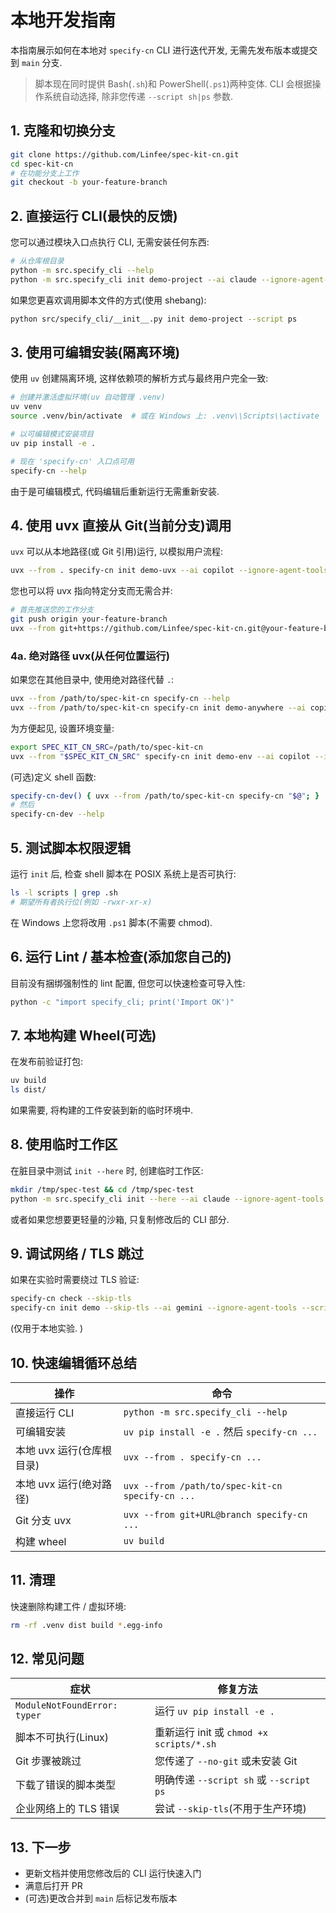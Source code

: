 # 本地开发指南

本指南展示如何在本地对 `specify-cn` CLI 进行迭代开发, 无需先发布版本或提交到 `main` 分支.

> 脚本现在同时提供 Bash(`.sh`)和 PowerShell(`.ps1`)两种变体. CLI 会根据操作系统自动选择, 除非您传递 `--script sh|ps` 参数.

## 1. 克隆和切换分支

```bash
git clone https://github.com/Linfee/spec-kit-cn.git
cd spec-kit-cn
# 在功能分支上工作
git checkout -b your-feature-branch
```

## 2. 直接运行 CLI(最快的反馈)

您可以通过模块入口点执行 CLI, 无需安装任何东西: 

```bash
# 从仓库根目录
python -m src.specify_cli --help
python -m src.specify_cli init demo-project --ai claude --ignore-agent-tools --script sh
```

如果您更喜欢调用脚本文件的方式(使用 shebang): 

```bash
python src/specify_cli/__init__.py init demo-project --script ps
```

## 3. 使用可编辑安装(隔离环境)

使用 `uv` 创建隔离环境, 这样依赖项的解析方式与最终用户完全一致: 

```bash
# 创建并激活虚拟环境(uv 自动管理 .venv)
uv venv
source .venv/bin/activate  # 或在 Windows 上: .venv\\Scripts\\activate

# 以可编辑模式安装项目
uv pip install -e .

# 现在 'specify-cn' 入口点可用
specify-cn --help
```

由于是可编辑模式, 代码编辑后重新运行无需重新安装.

## 4. 使用 uvx 直接从 Git(当前分支)调用

`uvx` 可以从本地路径(或 Git 引用)运行, 以模拟用户流程: 

```bash
uvx --from . specify-cn init demo-uvx --ai copilot --ignore-agent-tools --script sh
```

您也可以将 uvx 指向特定分支而无需合并: 

```bash
# 首先推送您的工作分支
git push origin your-feature-branch
uvx --from git+https://github.com/Linfee/spec-kit-cn.git@your-feature-branch specify-cn init demo-branch-test --script ps
```

### 4a. 绝对路径 uvx(从任何位置运行)

如果您在其他目录中, 使用绝对路径代替 `.`: 

```bash
uvx --from /path/to/spec-kit-cn specify-cn --help
uvx --from /path/to/spec-kit-cn specify-cn init demo-anywhere --ai copilot --ignore-agent-tools --script sh
```

为方便起见, 设置环境变量: 
```bash
export SPEC_KIT_CN_SRC=/path/to/spec-kit-cn
uvx --from "$SPEC_KIT_CN_SRC" specify-cn init demo-env --ai copilot --ignore-agent-tools --script ps
```

(可选)定义 shell 函数: 
```bash
specify-cn-dev() { uvx --from /path/to/spec-kit-cn specify-cn "$@"; }
# 然后
specify-cn-dev --help
```

## 5. 测试脚本权限逻辑

运行 `init` 后, 检查 shell 脚本在 POSIX 系统上是否可执行: 

```bash
ls -l scripts | grep .sh
# 期望所有者执行位(例如 -rwxr-xr-x)
```
在 Windows 上您将改用 `.ps1` 脚本(不需要 chmod).

## 6. 运行 Lint / 基本检查(添加您自己的)

目前没有捆绑强制性的 lint 配置, 但您可以快速检查可导入性: 
```bash
python -c "import specify_cli; print('Import OK')"
```

## 7. 本地构建 Wheel(可选)

在发布前验证打包: 

```bash
uv build
ls dist/
```
如果需要, 将构建的工件安装到新的临时环境中.

## 8. 使用临时工作区

在脏目录中测试 `init --here` 时, 创建临时工作区: 

```bash
mkdir /tmp/spec-test && cd /tmp/spec-test
python -m src.specify_cli init --here --ai claude --ignore-agent-tools --script sh  # 如果仓库复制到这里
```
或者如果您想要更轻量的沙箱, 只复制修改后的 CLI 部分.

## 9. 调试网络 / TLS 跳过

如果在实验时需要绕过 TLS 验证: 

```bash
specify-cn check --skip-tls
specify-cn init demo --skip-tls --ai gemini --ignore-agent-tools --script ps
```
(仅用于本地实验. )

## 10. 快速编辑循环总结

| 操作 | 命令 |
|------|------|
| 直接运行 CLI | `python -m src.specify_cli --help` |
| 可编辑安装 | `uv pip install -e .` 然后 `specify-cn ...` |
| 本地 uvx 运行(仓库根目录) | `uvx --from . specify-cn ...` |
| 本地 uvx 运行(绝对路径) | `uvx --from /path/to/spec-kit-cn specify-cn ...` |
| Git 分支 uvx | `uvx --from git+URL@branch specify-cn ...` |
| 构建 wheel | `uv build` |

## 11. 清理

快速删除构建工件 / 虚拟环境: 
```bash
rm -rf .venv dist build *.egg-info
```

## 12. 常见问题

| 症状 | 修复方法 |
|------|----------|
| `ModuleNotFoundError: typer` | 运行 `uv pip install -e .` |
| 脚本不可执行(Linux) | 重新运行 init 或 `chmod +x scripts/*.sh` |
| Git 步骤被跳过 | 您传递了 `--no-git` 或未安装 Git |
| 下载了错误的脚本类型 | 明确传递 `--script sh` 或 `--script ps` |
| 企业网络上的 TLS 错误 | 尝试 `--skip-tls`(不用于生产环境) |

## 13. 下一步

- 更新文档并使用您修改后的 CLI 运行快速入门
- 满意后打开 PR
- (可选)更改合并到 `main` 后标记发布版本
